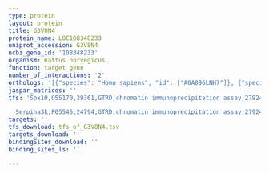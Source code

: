 ```yaml
---
type: protein
layout: protein
title: G3V8N4
protein_name: LOC108348233
uniprot_accession: G3V8N4
ncbi_gene_id: '108348233'
organism: Rattus norvegicus
function: target gene
number_of_interactions: '2'
orthologs: '[{"species": "Homo sapiens", "id": ["A0A096LNH7"]}, {"species": "Mus musculus", "id": ["<a href=\"/protein/q91y06\">Q91Y06</a>"]}]'
jaspar_matrices: ''
tfs: 'Sox10,O55170,29361,GTRD,chromatin immunoprecipitation assay,27924024%5Buid%5D,No

  Serpina3k,P05545,24794,GTRD,chromatin immunoprecipitation assay,27924024%5Buid%5D,No'
targets: ''
tfs_download: tfs_of_G3V8N4.tsv
targets_download: ''
bindingSites_download: ''
binding_sites_ls: ''

---
```


